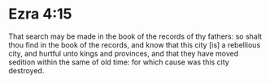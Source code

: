 # Ezra 4:15

That search may be made in the book of the records of thy fathers: so shalt thou find in the book of the records, and know that this city [is] a rebellious city, and hurtful unto kings and provinces, and that they have moved sedition within the same of old time: for which cause was this city destroyed.